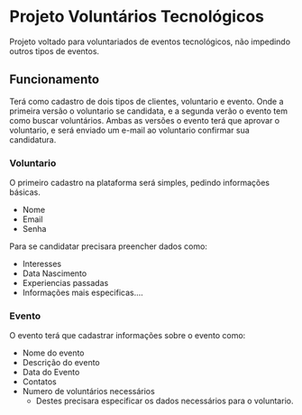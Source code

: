 # Projeto Voluntários Tecnológicos
Projeto voltado para voluntariados de eventos tecnológicos, não impedindo outros tipos de eventos.
## Funcionamento
Terá como cadastro de dois tipos de clientes, voluntario e evento. Onde a primeira versão o voluntario se candidata, e a segunda verão o evento tem como buscar voluntários. Ambas as versões o evento terá que aprovar o voluntario, e será enviado um e-mail ao voluntario confirmar sua candidatura.
### Voluntario
O primeiro cadastro na plataforma será simples, pedindo informações básicas.
 - Nome
 - Email
 - Senha
 
 Para se candidatar precisara preencher dados como:
 - Interesses
 - Data Nascimento
 - Experiencias passadas
 - Informações mais especificas....

### Evento
O evento terá que cadastrar informações sobre o evento como:
 - Nome do evento
 - Descrição do evento
 - Data do Evento
 - Contatos
 - Numero de voluntários necessários
	 - Destes precisara especificar os dados necessários para o voluntario. 
